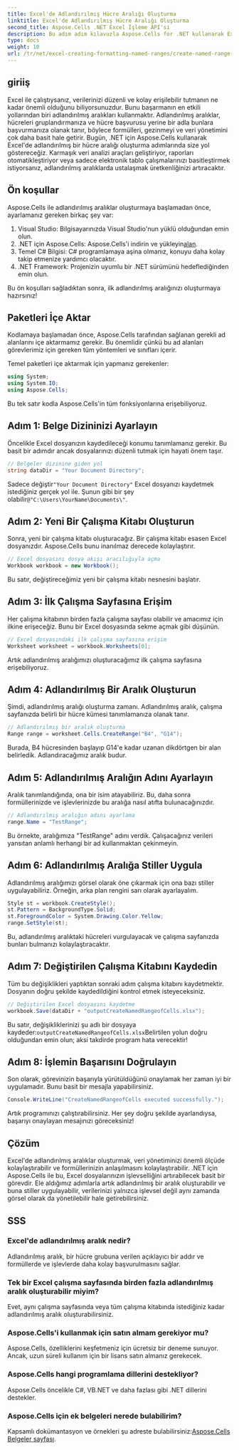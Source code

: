 ```yaml
---
title: Excel'de Adlandırılmış Hücre Aralığı Oluşturma
linktitle: Excel'de Adlandırılmış Hücre Aralığı Oluşturma
second_title: Aspose.Cells .NET Excel İşleme API'si
description: Bu adım adım kılavuzla Aspose.Cells for .NET kullanarak Excel'de adlandırılmış bir hücre aralığını nasıl kolayca oluşturacağınızı öğrenin. Veri yönetiminizi kolaylaştırın.
type: docs
weight: 10
url: /tr/net/excel-creating-formatting-named-ranges/create-named-range-of-cells/
---
```

## giriiş

Excel ile çalıştıysanız, verilerinizi düzenli ve kolay erişilebilir tutmanın ne kadar önemli olduğunu biliyorsunuzdur. Bunu başarmanın en etkili yollarından biri adlandırılmış aralıkları kullanmaktır. Adlandırılmış aralıklar, hücreleri gruplandırmanıza ve hücre başvurusu yerine bir adla bunlara başvurmanıza olanak tanır, böylece formülleri, gezinmeyi ve veri yönetimini çok daha basit hale getirir. Bugün, .NET için Aspose.Cells kullanarak Excel'de adlandırılmış bir hücre aralığı oluşturma adımlarında size yol göstereceğiz. Karmaşık veri analizi araçları geliştiriyor, raporları otomatikleştiriyor veya sadece elektronik tablo çalışmalarınızı basitleştirmek istiyorsanız, adlandırılmış aralıklarda ustalaşmak üretkenliğinizi artıracaktır.

## Ön koşullar

Aspose.Cells ile adlandırılmış aralıklar oluşturmaya başlamadan önce, ayarlamanız gereken birkaç şey var:

1. Visual Studio: Bilgisayarınızda Visual Studio'nun yüklü olduğundan emin olun.
2.  .NET için Aspose.Cells: Aspose.Cells'i indirin ve yükleyin[alan](https://releases.aspose.com/cells/net/).
3. Temel C# Bilgisi: C# programlamaya aşina olmanız, konuyu daha kolay takip etmenize yardımcı olacaktır.
4. .NET Framework: Projenizin uyumlu bir .NET sürümünü hedeflediğinden emin olun.

Bu ön koşulları sağladıktan sonra, ilk adlandırılmış aralığınızı oluşturmaya hazırsınız!

## Paketleri İçe Aktar

Kodlamaya başlamadan önce, Aspose.Cells tarafından sağlanan gerekli ad alanlarını içe aktarmamız gerekir. Bu önemlidir çünkü bu ad alanları görevlerimiz için gereken tüm yöntemleri ve sınıfları içerir.

Temel paketleri içe aktarmak için yapmanız gerekenler:

```csharp
using System;
using System.IO;
using Aspose.Cells;
```

Bu tek satır kodla Aspose.Cells'in tüm fonksiyonlarına erişebiliyoruz.

## Adım 1: Belge Dizininizi Ayarlayın

Öncelikle Excel dosyanızın kaydedileceği konumu tanımlamanız gerekir. Bu basit bir adımdır ancak dosyalarınızı düzenli tutmak için hayati önem taşır.

```csharp
// Belgeler dizinine giden yol
string dataDir = "Your Document Directory";
```

 Sadece değiştir`"Your Document Directory"` Excel dosyanızı kaydetmek istediğiniz gerçek yol ile. Şunun gibi bir şey olabilir`@"C:\Users\YourName\Documents\"`.

## Adım 2: Yeni Bir Çalışma Kitabı Oluşturun

Sonra, yeni bir çalışma kitabı oluşturacağız. Bir çalışma kitabı esasen Excel dosyanızdır. Aspose.Cells bunu inanılmaz derecede kolaylaştırır.

```csharp
// Excel dosyasını dosya akışı aracılığıyla açma
Workbook workbook = new Workbook();
```

Bu satır, değiştireceğimiz yeni bir çalışma kitabı nesnesini başlatır.

## Adım 3: İlk Çalışma Sayfasına Erişim

Her çalışma kitabının birden fazla çalışma sayfası olabilir ve amacımız için ilkine erişeceğiz. Bunu bir Excel dosyasında sekme açmak gibi düşünün.

```csharp
// Excel dosyasındaki ilk çalışma sayfasına erişim
Worksheet worksheet = workbook.Worksheets[0];
```

Artık adlandırılmış aralığımızı oluşturacağımız ilk çalışma sayfasına erişebiliyoruz.

## Adım 4: Adlandırılmış Bir Aralık Oluşturun

Şimdi, adlandırılmış aralığı oluşturma zamanı. Adlandırılmış aralık, çalışma sayfanızda belirli bir hücre kümesi tanımlamanıza olanak tanır.

```csharp
// Adlandırılmış bir aralık oluşturma
Range range = worksheet.Cells.CreateRange("B4", "G14");
```

Burada, B4 hücresinden başlayıp G14'e kadar uzanan dikdörtgen bir alan belirledik. Adlandıracağımız aralık budur.

## Adım 5: Adlandırılmış Aralığın Adını Ayarlayın

Aralık tanımlandığında, ona bir isim atayabiliriz. Bu, daha sonra formüllerinizde ve işlevlerinizde bu aralığa nasıl atıfta bulunacağınızdır.

```csharp
// Adlandırılmış aralığın adını ayarlama
range.Name = "TestRange";
```

Bu örnekte, aralığımıza "TestRange" adını verdik. Çalışacağınız verileri yansıtan anlamlı herhangi bir ad kullanmaktan çekinmeyin.

## Adım 6: Adlandırılmış Aralığa Stiller Uygula

Adlandırılmış aralığımızı görsel olarak öne çıkarmak için ona bazı stiller uygulayabiliriz. Örneğin, arka plan rengini sarı olarak ayarlayalım.

```csharp
Style st = workbook.CreateStyle();
st.Pattern = BackgroundType.Solid;
st.ForegroundColor = System.Drawing.Color.Yellow;
range.SetStyle(st);
```

Bu, adlandırılmış aralıktaki hücreleri vurgulayacak ve çalışma sayfanızda bunları bulmanızı kolaylaştıracaktır.

## Adım 7: Değiştirilen Çalışma Kitabını Kaydedin

Tüm bu değişiklikleri yaptıktan sonraki adım çalışma kitabını kaydetmektir. Dosyanın doğru şekilde kaydedildiğini kontrol etmek isteyeceksiniz.

```csharp
// Değiştirilen Excel dosyasını kaydetme
workbook.Save(dataDir + "outputCreateNamedRangeofCells.xlsx");
```

 Bu satır, değişikliklerinizi şu adlı bir dosyaya kaydeder:`outputCreateNamedRangeofCells.xlsx`Belirtilen yolun doğru olduğundan emin olun; aksi takdirde program hata verecektir!

## Adım 8: İşlemin Başarısını Doğrulayın

Son olarak, görevinizin başarıyla yürütüldüğünü onaylamak her zaman iyi bir uygulamadır. Bunu basit bir mesajla yapabilirsiniz.

```csharp
Console.WriteLine("CreateNamedRangeofCells executed successfully.");
```

Artık programınızı çalıştırabilirsiniz. Her şey doğru şekilde ayarlandıysa, başarıyı onaylayan mesajınızı göreceksiniz!

## Çözüm

Excel'de adlandırılmış aralıklar oluşturmak, veri yönetiminizi önemli ölçüde kolaylaştırabilir ve formüllerinizin anlaşılmasını kolaylaştırabilir. .NET için Aspose.Cells ile bu, Excel dosyalarınızın işlevselliğini artırabilecek basit bir görevdir. Ele aldığımız adımlarla artık adlandırılmış bir aralık oluşturabilir ve buna stiller uygulayabilir, verilerinizi yalnızca işlevsel değil aynı zamanda görsel olarak da yönetilebilir hale getirebilirsiniz.

## SSS

### Excel'de adlandırılmış aralık nedir?
Adlandırılmış aralık, bir hücre grubuna verilen açıklayıcı bir addır ve formüllerde ve işlevlerde daha kolay başvurulmasını sağlar.

### Tek bir Excel çalışma sayfasında birden fazla adlandırılmış aralık oluşturabilir miyim?
Evet, aynı çalışma sayfasında veya tüm çalışma kitabında istediğiniz kadar adlandırılmış aralık oluşturabilirsiniz.

### Aspose.Cells'i kullanmak için satın almam gerekiyor mu?
Aspose.Cells, özelliklerini keşfetmeniz için ücretsiz bir deneme sunuyor. Ancak, uzun süreli kullanım için bir lisans satın almanız gerekecek.

### Aspose.Cells hangi programlama dillerini destekliyor?
Aspose.Cells öncelikle C#, VB.NET ve daha fazlası gibi .NET dillerini destekler.

### Aspose.Cells için ek belgeleri nerede bulabilirim?
 Kapsamlı dokümantasyon ve örnekleri şu adreste bulabilirsiniz:[Aspose.Cells Belgeler sayfası](https://reference.aspose.com/cells/net/).
